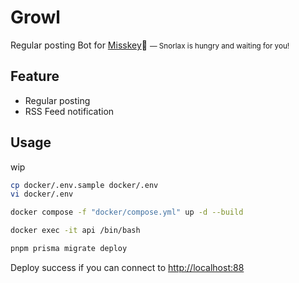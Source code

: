 # Growl

Regular posting Bot for [Misskey](https://misskey-hub.net/):bell:
<small>― Snorlax is hungry and waiting for you!</small>

## Feature

- Regular posting
- RSS Feed notification

## Usage

wip

```bash
cp docker/.env.sample docker/.env
vi docker/.env
```

```bash
docker compose -f "docker/compose.yml" up -d --build
```

```bash
docker exec -it api /bin/bash
```

```bash
pnpm prisma migrate deploy
```

Deploy success if you can connect to <http://localhost:88>
